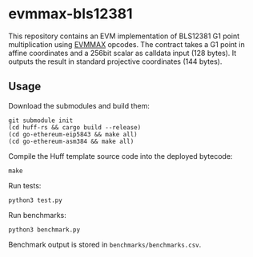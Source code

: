 # evmmax-bls12381

This repository contains an EVM implementation of BLS12381 G1 point multiplication using [EVMMAX](https://github.com/ethereum/EIPs/pull/5843) opcodes.  The contract takes a G1 point in affine coordinates and a 256bit scalar as calldata input (128 bytes).  It outputs the result in standard projective coordinates (144 bytes).

## Usage

Download the submodules and build them:
```
git submodule init
(cd huff-rs && cargo build --release)
(cd go-ethereum-eip5843 && make all)
(cd go-ethereum-asm384 && make all)
```

Compile the Huff template source code into the deployed bytecode:
```
make
```

Run tests:
```
python3 test.py
```

Run benchmarks:
```
python3 benchmark.py
```

Benchmark output is stored in `benchmarks/benchmarks.csv`.
